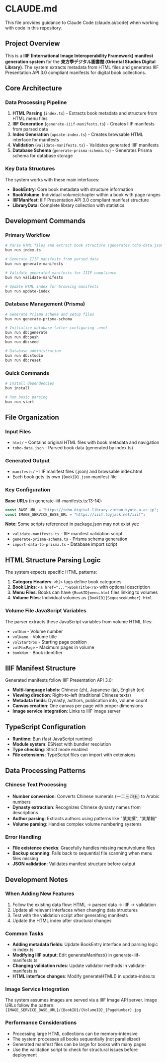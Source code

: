 # CLAUDE.md

This file provides guidance to Claude Code (claude.ai/code) when working with code in this repository.

## Project Overview

This is a **IIIF (International Image Interoperability Framework) manifest generation system** for the **東方學デジタル圖書館 (Oriental Studies Digital Library)**. The system extracts metadata from HTML files and generates IIIF Presentation API 3.0 compliant manifests for digital book collections.

## Core Architecture

### Data Processing Pipeline
1. **HTML Parsing** (`index.ts`) - Extracts book metadata and structure from HTML menu files
2. **IIIF Generation** (`generate-iiif-manifests.ts`) - Creates IIIF manifests from parsed data
3. **Index Generation** (`update-index.ts`) - Creates browsable HTML interface for manifests
4. **Validation** (`validate-manifests.ts`) - Validates generated IIIF manifests
5. **Database Schema** (`generate-prisma-schema.ts`) - Generates Prisma schema for database storage

### Key Data Structures

The system works with these main interfaces:

- **BookEntry**: Core book metadata with structure information
- **BookVolume**: Individual volume/chapter within a book with page ranges
- **IIIFManifest**: IIIF Presentation API 3.0 compliant manifest structure
- **LibraryData**: Complete library collection with statistics

## Development Commands

### Primary Workflow
```bash
# Parse HTML files and extract book structure (generates toho-data.json)
bun run index.ts

# Generate IIIF manifests from parsed data
bun run generate-manifests

# Validate generated manifests for IIIF compliance  
bun run validate-manifests

# Update HTML index for browsing manifests
bun run update-index
```

### Database Management (Prisma)
```bash
# Generate Prisma schema and setup files
bun run generate-prisma-schema

# Initialize database (after configuring .env)
bun run db:generate
bun run db:push
bun run db:seed

# Database administration
bun run db:studio
bun run db:reset
```

### Quick Commands
```bash
# Install dependencies
bun install

# Run basic parsing
bun run start
```

## File Organization

### Input Files
- `html/` - Contains original HTML files with book metadata and navigation
- `toho-data.json` - Parsed book data (generated by index.ts)

### Generated Output
- `manifests/` - IIIF manifest files (.json) and browsable index.html
- Each book gets its own `{BookID}.json` manifest file

### Key Configuration

**Base URLs** (in generate-iiif-manifests.ts:13-14):
```typescript
const BASE_URL = "https://toho-digital-library.zinbun.kyoto-u.ac.jp";
const IMAGE_SERVICE_BASE_URL = "https://iiif.toyjack.net/iiif";
```

**Note**: Some scripts referenced in package.json may not exist yet:
- `validate-manifests.ts` - IIIF manifest validation script
- `generate-prisma-schema.ts` - Prisma schema generation
- `import-data-to-prisma.ts` - Database import script

## HTML Structure Parsing Logic

The system expects specific HTML patterns:

1. **Category Headers**: `<h2>` tags define book categories
2. **Book Links**: `<a href="...">BookTitle</a>` with optional description
3. **Menu Files**: Books can have `{BookID}menu.html` files linking to volumes
4. **Volume Files**: Individual volumes as `{BookID}{SequenceNumber}.html`

### Volume File JavaScript Variables
The parser extracts these JavaScript variables from volume HTML files:
- `volNum` - Volume number
- `volName` - Volume title
- `volStartPos` - Starting page position
- `volMaxPage` - Maximum pages in volume
- `bookNum` - Book identifier

## IIIF Manifest Structure

Generated manifests follow IIIF Presentation API 3.0:

- **Multi-language labels**: Chinese (zh), Japanese (ja), English (en)
- **Viewing direction**: Right-to-left (traditional Chinese texts)
- **Metadata fields**: Dynasty, authors, publication info, volume count
- **Canvas creation**: One canvas per page with proper dimensions
- **Image service integration**: Links to IIIF image server

## TypeScript Configuration

- **Runtime**: Bun (fast JavaScript runtime)
- **Module system**: ESNext with bundler resolution
- **Type checking**: Strict mode enabled
- **File extensions**: TypeScript files can import with extensions

## Data Processing Patterns

### Chinese Text Processing
- **Number conversion**: Converts Chinese numerals (一二三四五) to Arabic numbers
- **Dynasty extraction**: Recognizes Chinese dynasty names from descriptions
- **Author parsing**: Extracts authors using patterns like "某某撰", "某某輯"
- **Volume parsing**: Handles complex volume numbering systems

### Error Handling
- **File existence checks**: Gracefully handles missing menu/volume files
- **Backup scanning**: Falls back to sequential file scanning when menu files missing
- **JSON validation**: Validates manifest structure before output

## Development Notes

### When Adding New Features
1. Follow the existing data flow: HTML → parsed data → IIIF → validation
2. Update all relevant interfaces when changing data structures
3. Test with the validation script after generating manifests
4. Update the HTML index after structural changes

### Common Tasks
- **Adding metadata fields**: Update BookEntry interface and parsing logic in index.ts
- **Modifying IIIF output**: Edit generateManifest() in generate-iiif-manifests.ts
- **Changing validation rules**: Update validator methods in validate-manifests.ts
- **HTML interface changes**: Modify generateHTML() in update-index.ts

### Image Service Integration
The system assumes images are served via a IIIF Image API server. Image URLs follow the pattern:
`{IMAGE_SERVICE_BASE_URL}/{BookID}/{VolumeID}_{PageNumber}.jpg`

### Performance Considerations
- Processing large HTML collections can be memory-intensive
- The system processes all books sequentially (not parallelized)
- Generated manifest files can be large for books with many pages
- Use the validation script to check for structural issues before deployment